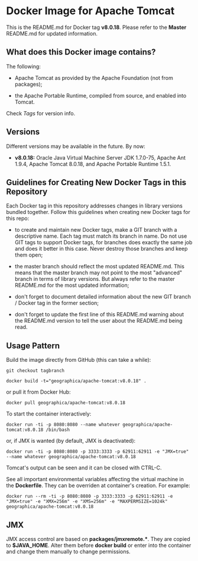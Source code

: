 Docker Image for Apache Tomcat
==============================

This is the README.md for Docker tag __v8.0.18__. Please refer to the __Master__ README.md for updated information.

What does this Docker image contains?
-------------------------------------
The following:

- Apache Tomcat as provided by the Apache Foundation (not from packages);

- the Apache Portable Runtime, compiled from source, and enabled into Tomcat.

Check _Tags_ for version info.


Versions
--------
Different versions may be available in the future. By now:

- __v8.0.18:__ Oracle Java Virtual Machine Server JDK 1.7.0-75, Apache Ant 1.9.4, Apache Tomcat 8.0.18, and Apache Portable Runtime 1.5.1.

Guidelines for Creating New Docker Tags in this Repository
----------------------------------------------------------
Each Docker tag in this repository addresses changes in library versions bundled together. Follow this guidelines when creating new Docker tags for this repo:

- to create and maintain new Docker tags, make a GIT branch with a descriptive name. Each tag must match its branch in name. Do not use GIT tags to support Docker tags, for branches does exactly the same job and does it better in this case. Never destroy those branches and keep them open;

- the master branch should reflect the most updated README.md. This means that the master branch may not point to the most "advanced" branch in terms of library versions. But always refer to the master README.md for the most updated information;

- don't forget to document detailed information about the new GIT branch / Docker tag in the former section;

- don't forget to update the first line of this README.md warning about the README.md version to tell the user about the README.md being read.

Usage Pattern
-------------
Build the image directly from GitHub (this can take a while):

```Shell
git checkout tagbranch

docker build -t="geographica/apache-tomcat:v8.0.18" .
```

or pull it from Docker Hub:

```Shell
docker pull geographica/apache-tomcat:v8.0.18
```

To start the container interactively:

```Shell
docker run -ti -p 8080:8080 --name whatever geographica/apache-tomcat:v8.0.18 /bin/bash
```

or, if JMX is wanted (by default, JMX is deactivated):

```Shell
docker run -ti -p 8080:8080 -p 3333:3333 -p 62911:62911 -e "JMX=true" --name whatever geographica/apache-tomcat:v8.0.18
```

Tomcat's output can be seen and it can be closed with CTRL-C.

See all important environmental variables affecting the virtual machine in the __Dockerfile__. They can be overriden at container's creation. For example:

```Shell
docker run --rm -ti -p 8080:8080 -p 3333:3333 -p 62911:62911 -e "JMX=true" -e "XMX=256m" -e "XMS=256m" -e "MAXPERMSIZE=1024k" geographica/apache-tomcat:v8.0.18
```

JMX
---
JMX access control are based on __packages/jmxremote.*__. They are copied to __$JAVA_HOME__. Alter them before __docker build__ or enter into the container and change them manually to change permissions.

